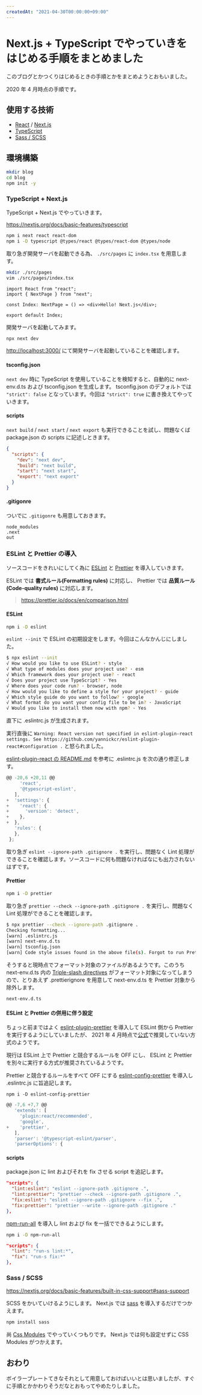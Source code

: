 ```yaml
---
createdAt: "2021-04-30T00:00:00+09:00"
---
```


# Next.js + TypeScript でやっていきをはじめる手順をまとめました

このブログとかつくりはじめるときの手順とかをまとめようとおもいました。

2020 年 4 月時点の手順です。

## 使用する技術

- [React](https://reactjs.org/) / [Next.js](https://nextjs.org/)
- [TypeScript](https://www.typescriptlang.org/)
- [Sass / SCSS](https://sass-lang.com/)

## 環境構築

```bash
mkdir blog
cd blog
npm init -y
```

### TypeScript + Next.js

TypeScript + Next.js でやっていきます。

<https://nextjs.org/docs/basic-features/typescript>

```bash
npm i next react react-dom
npm i -D typescript @types/react @types/react-dom @types/node
```

取り急ぎ開発サーバを起動できる為、 `./src/pages` に `index.tsx` を用意します。

```bash
mkdir ./src/pages
vim ./src/pages/index.tsx
```

```typescript:index.tsx
import React from "react";
import { NextPage } from "next";

const Index: NextPage = () => <div>Hello! Next.js</div>;

export default Index;
```

開発サーバを起動してみます。

```bash
npx next dev
```

<http://localhost:3000/> にて開発サーバを起動していることを確認します。

#### tsconfig.json

`next dev` 時に TypeScript を使用していることを検知すると、自動的に next-env.d.ts および tsconfig.json を生成します。 tsconfig.json のデフォルトでは `"strict": false` となっています。今回は `"strict": true` に書き換えてやっていきます。

#### scripts

`next build` / `next start` / `next export` も実行できることを試し、問題なくば package.json の scripts に記述しときます。

```json:package.json
{
  "scripts": {
    "dev": "next dev",
    "build": "next build",
    "start": "next start",
    "export": "next export"
  }
}
```

#### .gitigonre

ついでに `.gitigonre` も用意しておきます。

```.gitignore
node_modules
.next
out
```

### ESLint と Prettier の導入

ソースコードをきれいにしてく為に [ESLint](https://eslint.org/) と [Prettier](https://prettier.io/) を導入していきます。

ESLint では **書式ルール(Formatting rules)** に対応し、 Prettier では **品質ルール(Code-quality rules)** に対応します。

> <https://prettier.io/docs/en/comparison.html>

#### ESLint

```bash
npm i -D eslint
```

`eslint --init` で ESLint の初期設定をします。今回はこんなかんじにしました。

```bash
$ npx eslint --init
√ How would you like to use ESLint? · style
√ What type of modules does your project use? · esm
√ Which framework does your project use? · react
√ Does your project use TypeScript? · Yes
√ Where does your code run? · browser, node
√ How would you like to define a style for your project? · guide
√ Which style guide do you want to follow? · google
√ What format do you want your config file to be in? · JavaScript
√ Would you like to install them now with npm? · Yes
```

直下に .eslintrc.js が生成されます。

実行直後に `Warning: React version not specified in eslint-plugin-react settings. See https://github.com/yannickcr/eslint-plugin-react#configuration .` と怒られました。

[eslint-plugin-react の README.md](https://github.com/yannickcr/eslint-plugin-react#configuration) を参考に .eslintrc.js を次の通り修正します。

```diff:.eslintrc.js
@@ -20,6 +20,11 @@
     'react',
     '@typescript-eslint',
   ],
+  'settings': {
+    'react': {
+      'version': 'detect',
+    },
+  },
   'rules': {
   },
 };
```

取り急ぎ `eslint --ignore-path .gitignore .` を実行し、問題なく Lint 処理ができることを確認します。ソースコードに何も問題なければなにも出力されないはずです。

#### Prettier

```bash
npm i -D prettier
```

取り急ぎ `prettier --check --ignore-path .gitignore .` を実行し、問題なく Lint 処理ができることを確認します。

```bash
$ npx prettier --check --ignore-path .gitignore .
Checking formatting...
[warn] .eslintrc.js
[warn] next-env.d.ts
[warn] tsconfig.json
[warn] Code style issues found in the above file(s). Forgot to run Prettier?
```

そうすると現時点でフォーマット対象のファイルがあるようです。このうち next-env.d.ts 内の [Triple-slash directives](https://www.typescriptlang.org/docs/handbook/triple-slash-directives.html) がフォーマット対象になってしまうので、とりあえず .prettierignore を用意して next-env.d.ts を Prettier
対象から除外します。

```txt.prettierignore
next-env.d.ts
```

#### ESLint と Prettier の併用に伴う設定

ちょっと前まではよく [eslint-plugin-prettier](https://www.npmjs.com/package/eslint-plugin-prettier) を導入して ESLint 側から Prettier を実行するようにしていましたが、 2021 年 4 月時点で[公式](https://prettier.io/docs/en/integrating-with-linters.html)で推奨していない方式のようです。

現行は ESLint 上で Prettier と競合するルールを OFF にし、 ESLint と Prettier を別々に実行する方式が推奨されているようです。

Prettier と競合するルールをすべて OFF にする [eslint-config-prettier](https://www.npmjs.com/package/eslint-config-prettier) を導入し .eslintrc.js に旨追記します。

```
npm i -D eslint-config-prettier
```

```diff:.eslintrc.js
@@ -7,6 +7,7 @@
   'extends': [
     'plugin:react/recommended',
     'google',
+    'prettier',
   ],
   'parser': '@typescript-eslint/parser',
   'parserOptions': {
```

#### scripts

package.json に lint およびそれを fix させる script を追記します。

```json:package.json
"scripts": {
  "lint:eslint": "eslint --ignore-path .gitignore .",
  "lint:prettier": "prettier --check --ignore-path .gitignore .",
  "fix:eslint": "eslint --ignore-path .gitignore --fix .",
  "fix:prettier": "prettier --write --ignore-path .gitignore ."
},
```

[npm-run-all](https://www.npmjs.com/package/npm-run-all) を導入し lint および fix を一括でできるようにします。

```bash
npm i -D npm-run-all
```

```json:package.json
"scripts": {
  "lint": "run-s lint:*",
  "fix": "run-s fix:*"
},
```

### Sass / SCSS

<https://nextjs.org/docs/basic-features/built-in-css-support#sass-support>

SCSS をかいていけるようにします。 Next.js では [sass](https://www.npmjs.com/package/sass) を導入するだけでつかえます。

```bash
npm install sass
```

尚 [Css Modules](https://github.com/css-modules/css-modules) でやっていくつもりです。 Next.js では何も設定せずに CSS Modules がつかえます。

## おわり

ボイラープレートてきなそれとして用意しておけばいいとは思いましたが、すぐに手順とかかわりそうだなとおもってやめたりしました。
